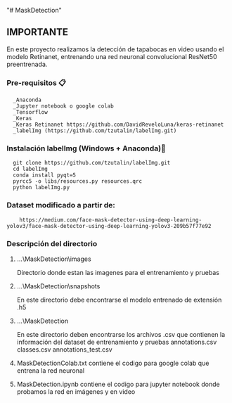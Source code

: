 "# MaskDetection" 
## IMPORTANTE

En este proyecto realizamos la detección de tapabocas en video usando el modelo Retinanet, entrenando una red neuronal convolucional ResNet50 preentrenada.


### Pre-requisitos 📋

      _Anaconda
      _Jupyter notebook o google colab
      _Tensorflow 
      _Keras
      _Keras Retinanet https://github.com/DavidReveloLuna/keras-retinanet
      _labelImg (https://github.com/tzutalin/labelImg.git)

### Instalación labelImg (Windows + Anaconda)🔧

      git clone https://github.com/tzutalin/labelImg.git
      cd labelImg
      conda install pyqt=5
      pyrcc5 -o libs/resources.py resources.qrc
      python labelImg.py

### Dataset modificado a partir de:
		https://medium.com/face-mask-detector-using-deep-learning-yolov3/face-mask-detector-using-deep-learning-yolov3-209b57f77e92

### Descripción del directorio

1. ...\MaskDetection\images

      Directorio donde estan las imagenes para el entrenamiento y pruebas

2. ...\MaskDetection\snapshots
      
      En este directorio debe encontrarse el modelo entrenado de extensión .h5

3. ...\MaskDetection

      En este directorio deben encontrarse los archivos .csv que contienen la información del dataset de entrenamiento y pruebas
        annotations.csv
        classes.csv
        annotations_test.csv

4. MaskDetectionColab.txt contiene el codigo para google colab que entrena la red neuronal

5. MaskDetection.ipynb contiene el codigo para jupyter notebook donde probamos la red en imágenes y en video
